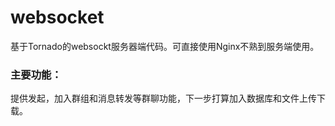 # websocket
基于Tornado的websockt服务器端代码。可直接使用Nginx不熟到服务端使用。

### 主要功能：

提供发起，加入群组和消息转发等群聊功能，下一步打算加入数据库和文件上传下载。

